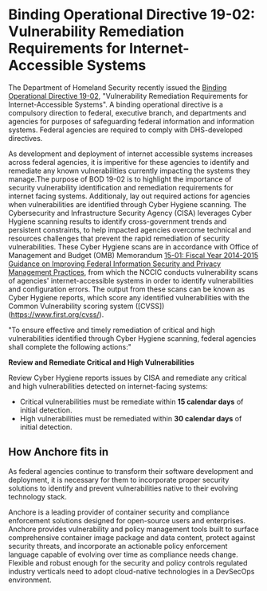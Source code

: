 # Binding Operational Directive 19-02: Vulnerability Remediation Requirements for Internet-Accessible Systems

The Department of Homeland Security recently issued the [Binding Operational Directive 19-02](https://cyber.dhs.gov/bod/19-02/#when-do-the-15-and-30-day-clocks-start-for-remediation), "Vulnerability Remediation Requirements for Internet-Accessible Systems". A binding operational directive is a compulsory direction to federal, executive branch, and departments and agencies for purposes of safeguarding federal information and information systems. Federal agencies are required to comply with DHS-developed directives. 

As development and deployment of internet accessible systems increases across federal agencies, it is imperitive for these agencies to identify and remediate any known vulnerabilities currently impacting the systems they manage.The purpose of BOD 19-02 is to highlight the importance of security vulnerability identification and remediation requirements for internet facing systems. Additionaly, lay out required actions for agencies when vulnerabilities are identified through Cyber Hygiene scanning. The Cybersecurity and Infrastructure Security Agency (CISA) leverages Cyber Hygiene scanning results to identify cross-government trends and persistent constraints, to help impacted agencies overcome technical and resources challenges that prevent the rapid remediation of security vulnerabilities. These Cyber Hygiene scans are in accordance with Office of Management and Budget (OMB) Memorandum [15-01: Fiscal Year 2014-2015 Guidance on Improving Federal Information Security and Privacy Management Practices](https://www.whitehouse.gov/sites/whitehouse.gov/files/omb/memoranda/2015/m-15-01.pdf), from which the NCCIC conducts vulnerability scans of agencies' internet-accessible systems in order to identify vulnerabilities and configuration errors. The output from these scans can be known as Cyber Hygiene reports, which score any identified vulnerabilities with the Common Vulnerability scoring system ([CVSS])(https://www.first.org/cvss/).

"To ensure effective and timely remediation of critical and high vulnerabilities identified through Cyber Hygiene scanning, federal agencies shall complete the following actions:"

**Review and Remediate Critical and High Vulnerabilities**

Review Cyber Hygiene reports issues by CISA and remediate any critical and high vulnerabilities detected on internet-facing systems:

- Critical vulnerabilities must be remediate within **15 calendar days** of initial detection.
- High vulnerabilities must be remediated within **30 calendar days** of initial detection.

## How Anchore fits in

As federal agencies continue to transform their software development and deployment, it is necessary for them to incorporate proper security solutions to identify and prevent vulnerabilities native to their evolving technology stack.

Anchore is a leading provider of container security and compliance enforcement solutions designed for open-source users and enterprises. Anchore provides vulnerability and policy management tools built to surface comprehensive container image package and data content, protect against security threats, and incorporate an actionable policy enforcement language capable of evolving over time as compliance needs change. Flexible and robust enough for the security and policy controls regulated industry verticals need to adopt cloud-native technologies in a DevSecOps environment. 



